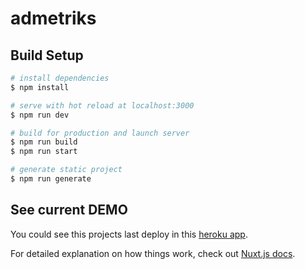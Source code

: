 # admetriks

## Build Setup

```bash
# install dependencies
$ npm install

# serve with hot reload at localhost:3000
$ npm run dev

# build for production and launch server
$ npm run build
$ npm run start

# generate static project
$ npm run generate
```

## See current DEMO
You could see this projects last deploy in this [heroku app](https://metricks.herokuapp.com/).

For detailed explanation on how things work, check out [Nuxt.js docs](https://nuxtjs.org).
